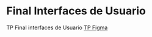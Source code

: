 # Final Interfaces de Usuario
TP Final interfaces de Usuario
[TP Figma](https://www.figma.com/files/team/1476691627197511603/project/344821826/Team-project?fuid=1476691625089778869)
